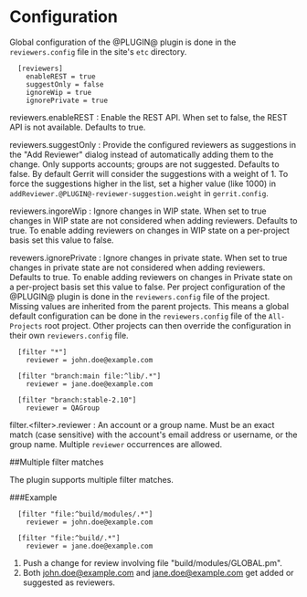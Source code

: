 Configuration
=============

Global configuration of the @PLUGIN@ plugin is done in the
`reviewers.config` file in the site's `etc` directory.

```
  [reviewers]
    enableREST = true
    suggestOnly = false
    ignoreWip = true
    ignorePrivate = true
```

reviewers.enableREST
:	Enable the REST API. When set to false, the REST API is not available.
	Defaults to true.

reviewers.suggestOnly
:	Provide the configured reviewers as suggestions in the "Add Reviewer" dialog
	instead of automatically adding them to the change. Only supports accounts;
	groups are not suggested. Defaults to false. By default Gerrit will consider
	the suggestions with a weight of 1. To force the suggestions higher in the
	list, set a higher value (like 1000) in `addReviewer.@PLUGIN@-reviewer-suggestion.weight`
	in `gerrit.config`.

reviewers.ingoreWip
:	Ignore changes in WIP state. When set to true changes in WIP state are not
	considered when adding reviewers. Defaults to true. To enable adding
	reviewers on changes in WIP state on a per-project basis set this value
	to false.

revewers.ignorePrivate
:	Ignore changes in private state. When set to true changes in private state
	are not considered when adding reviewers. Defaults to true. To enable
	adding reviewers on changes in Private state on a per-project basis set
	this value to false.
Per project configuration of the @PLUGIN@ plugin is done in the
`reviewers.config` file of the project. Missing values are inherited
from the parent projects. This means a global default configuration can
be done in the `reviewers.config` file of the `All-Projects` root project.
Other projects can then override the configuration in their own
`reviewers.config` file.

```
  [filter "*"]
    reviewer = john.doe@example.com

  [filter "branch:main file:^lib/.*"]
    reviewer = jane.doe@example.com

  [filter "branch:stable-2.10"]
    reviewer = QAGroup

```

filter.\<filter\>.reviewer
:	An account or a group name. Must be an exact match (case sensitive) with the
	account's email address or username, or the group name.  Multiple `reviewer`
	occurrences are allowed.

##Multiple filter matches

The plugin supports multiple filter matches.

###Example

```
  [filter "file:^build/modules/.*"]
    reviewer = john.doe@example.com

  [filter "file:^build/.*"]
    reviewer = jane.doe@example.com

```

1. Push a change for review involving file "build/modules/GLOBAL.pm".
2. Both john.doe@example.com and jane.doe@example.com get added or suggested as reviewers.
